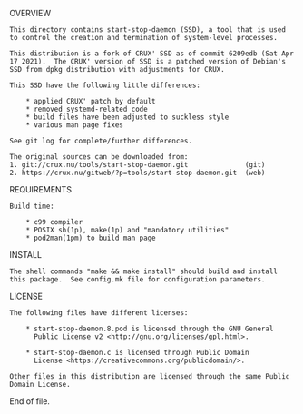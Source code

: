 OVERVIEW

	This directory contains start-stop-daemon (SSD), a tool that is used
	to control the creation and termination of system-level processes.

	This distribution is a fork of CRUX' SSD as of commit 6209edb (Sat Apr
	17 2021).  The CRUX' version of SSD is a patched version of Debian's
	SSD from dpkg distribution with adjustments for CRUX.

	This SSD have the following little differences:

		* applied CRUX' patch by default
		* removed systemd-related code
		* build files have been adjusted to suckless style
		* various man page fixes

	See git log for complete/further differences.

	The original sources can be downloaded from:
	1. git://crux.nu/tools/start-stop-daemon.git              (git)
	2. https://crux.nu/gitweb/?p=tools/start-stop-daemon.git  (web)

REQUIREMENTS

	Build time:

		* c99 compiler
		* POSIX sh(1p), make(1p) and "mandatory utilities"
		* pod2man(1pm) to build man page

INSTALL

	The shell commands "make && make install" should build and install
	this package.  See config.mk file for configuration parameters.

LICENSE

	The following files have different licenses:

		* start-stop-daemon.8.pod is licensed through the GNU General
		  Public License v2 <http://gnu.org/licenses/gpl.html>.

		* start-stop-daemon.c is licensed through Public Domain
		  License <https://creativecommons.org/publicdomain/>.

	Other files in this distribution are licensed through the same Public
	Domain License.

End of file.
